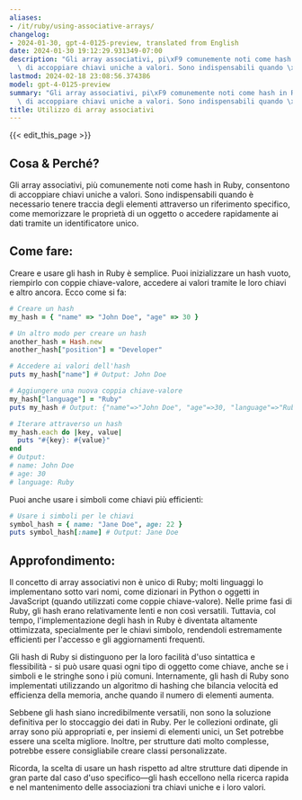 ```yaml
---
aliases:
- /it/ruby/using-associative-arrays/
changelog:
- 2024-01-30, gpt-4-0125-preview, translated from English
date: 2024-01-30 19:12:29.931349-07:00
description: "Gli array associativi, pi\xF9 comunemente noti come hash in Ruby, consentono\
  \ di accoppiare chiavi uniche a valori. Sono indispensabili quando \xE8 necessario\u2026"
lastmod: 2024-02-18 23:08:56.374386
model: gpt-4-0125-preview
summary: "Gli array associativi, pi\xF9 comunemente noti come hash in Ruby, consentono\
  \ di accoppiare chiavi uniche a valori. Sono indispensabili quando \xE8 necessario\u2026"
title: Utilizzo di array associativi
---
```


{{< edit_this_page >}}

## Cosa & Perché?

Gli array associativi, più comunemente noti come hash in Ruby, consentono di accoppiare chiavi uniche a valori. Sono indispensabili quando è necessario tenere traccia degli elementi attraverso un riferimento specifico, come memorizzare le proprietà di un oggetto o accedere rapidamente ai dati tramite un identificatore unico.

## Come fare:

Creare e usare gli hash in Ruby è semplice. Puoi inizializzare un hash vuoto, riempirlo con coppie chiave-valore, accedere ai valori tramite le loro chiavi e altro ancora. Ecco come si fa:

```Ruby
# Creare un hash
my_hash = { "name" => "John Doe", "age" => 30 }

# Un altro modo per creare un hash
another_hash = Hash.new
another_hash["position"] = "Developer"

# Accedere ai valori dell'hash
puts my_hash["name"] # Output: John Doe

# Aggiungere una nuova coppia chiave-valore
my_hash["language"] = "Ruby"
puts my_hash # Output: {"name"=>"John Doe", "age"=>30, "language"=>"Ruby"}

# Iterare attraverso un hash
my_hash.each do |key, value|
  puts "#{key}: #{value}"
end
# Output:
# name: John Doe
# age: 30
# language: Ruby
```

Puoi anche usare i simboli come chiavi più efficienti:

```Ruby
# Usare i simboli per le chiavi
symbol_hash = { name: "Jane Doe", age: 22 }
puts symbol_hash[:name] # Output: Jane Doe
```

## Approfondimento:

Il concetto di array associativi non è unico di Ruby; molti linguaggi lo implementano sotto vari nomi, come dizionari in Python o oggetti in JavaScript (quando utilizzati come coppie chiave-valore). Nelle prime fasi di Ruby, gli hash erano relativamente lenti e non così versatili. Tuttavia, col tempo, l'implementazione degli hash in Ruby è diventata altamente ottimizzata, specialmente per le chiavi simbolo, rendendoli estremamente efficienti per l'accesso e gli aggiornamenti frequenti.

Gli hash di Ruby si distinguono per la loro facilità d'uso sintattica e flessibilità - si può usare quasi ogni tipo di oggetto come chiave, anche se i simboli e le stringhe sono i più comuni. Internamente, gli hash di Ruby sono implementati utilizzando un algoritmo di hashing che bilancia velocità ed efficienza della memoria, anche quando il numero di elementi aumenta.

Sebbene gli hash siano incredibilmente versatili, non sono la soluzione definitiva per lo stoccaggio dei dati in Ruby. Per le collezioni ordinate, gli array sono più appropriati e, per insiemi di elementi unici, un Set potrebbe essere una scelta migliore. Inoltre, per strutture dati molto complesse, potrebbe essere consigliabile creare classi personalizzate.

Ricorda, la scelta di usare un hash rispetto ad altre strutture dati dipende in gran parte dal caso d'uso specifico—gli hash eccellono nella ricerca rapida e nel mantenimento delle associazioni tra chiavi uniche e i loro valori.
